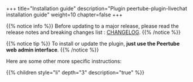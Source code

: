 +++
title="Installation guide"
description="Plugin peertube-plugin-livechat installation guide"
weight=10
chapter=false
+++

{{% notice info %}}
Before updating to a major release, please read the release notes and breaking changes list : [CHANGELOG](https://github.com/JohnXLivingston/peertube-plugin-livechat/blob/main/CHANGELOG.md).
{{% /notice %}}

{{% notice tip %}}
To install or update the plugin, **just use the Peertube web admin interface**.
{{% /notice %}}

Here are some other more specific instructions:

{{% children style="li" depth="3" description="true" %}}
